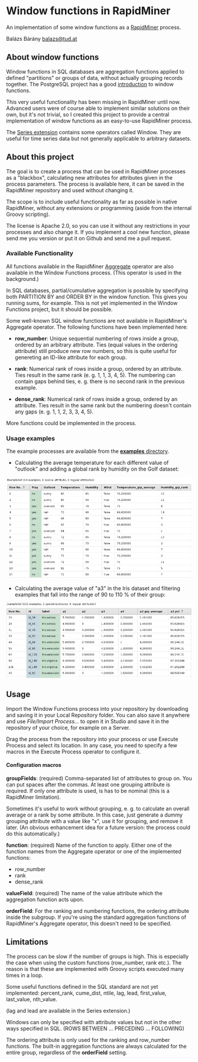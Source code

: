 # Window functions in RapidMiner

An implementation of some window functions as a [RapidMiner](https://rapidminer.com/) process.

Balázs Bárány <balazs@tud.at>

## About window functions

Window functions in SQL databases are aggregation functions applied to defined
"partitions" or groups of data, without actually grouping records together. The
PostgreSQL project has a good 
[introduction](https://www.postgresql.org/docs/current/static/tutorial-window.html)
to window functions. 

This very useful functionality has been missing in RapidMiner until now.
Advanced users were of course able to implement similar solutions on their own,
but it's not trivial, so I created this project to provide a central
implementation of window functions as an easy-to-use RapidMiner process.

The [Series extension](https://marketplace.rapidminer.com/UpdateServer/faces/product_details.xhtml?productId=rmx_series)
contains some operators called Window. They are useful for time series data but
not generally applicable to arbitrary datasets. 

## About this project

The goal is to create a process that can be used in RapidMiner processes as a
"blackbox", calculating new attributes for attributes given in the process
parameters. The process is available here, it can be saved in the RapidMiner
repository and used without changing it.

The scope is to include useful functionality as far as possible in native
RapidMiner, without any extensions or programming (aside from the internal
Groovy scripting). 

The license is Apache 2.0, so you can use it without any restrictions in your
processes and also change it. If you implement a cool new function, please send
me you version or put it on Github and send me a pull request.

### Available Functionality

All functions available in the RapidMiner 
[Aggregate](http://docs.rapidminer.com/studio/operators/blending/table/grouping/aggregate.html) 
operator are also available in the Window Functions process. (This operator is
used in the background.)

In SQL databases, partial/cumulative aggregation is possible by specifying both
PARTITION BY and ORDER BY in the window function. This gives you running sums,
for example. This is not yet implemented in the Window Functions project, but it
should be possible.

Some well-known SQL window functions are not available in RapidMiner's Aggregate
operator. The following functions have been implemented here:

- **row_number**: Unique sequential numbering of rows inside a group, ordered by
  an arbitrary attribute. Ties (equal values in the ordering attribute) still
  produce new row numbers, so this is quite useful for genereting an ID-like
  attribute for each group.

- **rank**: Numerical rank of rows inside a group, ordered by an attribute. Ties
  result in the same rank (e. g. 1, 1, 3, 4, 5). The numbering can contain gaps
  behind ties, e. g. there is no second rank in the previous example.

- **dense_rank**: Numerical rank of rows inside a group, ordered by an
  attribute. Ties result in the same rank but the numbering doesn't contain any
  gaps (e. g. 1, 1, 2, 3, 3, 4, 5). 

More functions could be implemented in the process.

### Usage examples

The example processes are available from the [**examples** directory](examples/). 

- Calculating the average temperature for each different value of "outlook" and
adding a global rank by humidity on the Golf dataset:

![Golf with average temperature and humidity rank](images/golf-temperature-humidity.png)

- Calculating the average value of "a3" in the Iris dataset and filtering examples
that fall into the range of 90 to 110 % of their group:

![Iris with average temperature by group](images/iris-average-filter.png)


## Usage

Import the Window Functions process into your repository by downloading and
saving it in your Local Repository folder. You can also save it anywhere and use
_File/Import Process..._ to open it in Studio and save it in the repository of
your choice, for example on a Server.

Drag the process from the repository into your process or use Execute Process
and select its location. In any case, you need to specify a few macros in the
Execute Process operator to configure it.

#### Configuration macros

**groupFields**: (required) Comma-separated list of attributes to group on. You
can put spaces after the commas. At least one grouping attribute is required. If
only one attribute is used, is has to be nominal (this is a RapidMiner
limitation). 

Sometimes it's useful to work without grouping, e. g. to calculate an overall
average or a rank by some attribute. In this case, just generate a dummy
grouping attribute with a value like "x", use it for grouping, and remove it
later. (An obvious enhancement idea for a future version: the process could do
this automatically.)

**function**: (required) Name of the function to apply. Either one of the function names
from the Aggregate operator or one of the implemented functions:

- row_number
- rank 
- dense_rank

**valueField**: (required) The name of the value attribute which the aggregation function
acts upon. 

**orderField**: For the ranking and numbering functions, the ordering attribute
inside the subgroup. If you're using the standard aggregation functions of
RapidMiner's Aggregate operator, this doesn't need to be specified.

## Limitations

The process can be slow if the number of groups is high. This is especially the
case when using the custom functions (row_number, rank etc.). The reason is that
these are implemented with Groovy scripts executed many times in a loop. 

Some useful functions defined in the SQL standard are not yet implemented:
percent_rank, cume_dist, ntile, lag, lead, first_value, last_value, nth_value.

(lag and lead are available in the Series extension.)

Windows can only be specified with attribute values but not in the other ways
specified in SQL. (ROWS BETWEEN ... PRECEDING ... FOLLOWING)

The ordering attribute is only used for the ranking and row_number functions.
The built-in aggregation functions are always calculated for the entire group,
regardless of the **orderField** setting. 
